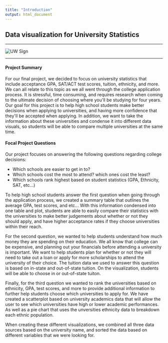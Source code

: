```yaml
---
title: "Introduction"
output: html_document
---
```


## Data visualization for University Statistics

***

![UW Sign](https://s3-us-west-2.amazonaws.com/uw-s3-cdn/wp-content/uploads/sites/6/2018/10/24080351/Bronze-W-autumn.jpg)

***

#### Project Summary
For our final project, we decided to focus on university statistics that include acceptance GPA, SAT/ACT test scores, tuition, ethnicity, and more. We can all relate to this topic as we all went through the college application process. It is stressful, time consuming, and requires research when coming to the ultimate decision of choosing where you'll be studying for four years. Our goal for this project is to help high school students make better decisions when applying to universities, and having more confidence that they'll be accepted when applying. In addition, we want to take the information about these universities and condense it into different data visuals, so students will be able to compare multiple universities at the same time.

#### Focal Project Questions
Our project focuses on answering the following questions regarding college decisions:
  - Which schools are easier to get in to?
  - Which schools cost the most to attend? which ones cost the least?
  - Which schools rank highest based on student statistics (GPA, Ethnicity, SAT, etc...)
  
To help high school students answer the first question when going through the application process, we created a summary table that outlines the average GPA, test scores, and etc... With this information condensed into one table and plot, students are able to easily compare their statistics with the universities to make better judgements about whether or not they should apply, and have higher acceptance rates if they choose universities within their reach.

For the second question, we wanted to help students understand how much money they are spending on their education. We all know that college can be expensive, and planning out your financials before attending a university is important. We want to help students plan for whether or not they will need to take out a loan or apply for more scholarships to attend the university of their choice. The tuition data we used to answer this question is based on in-state and out-of-state tuition. On the visualization, students will be able to choose in or out-of-state tuiton.

Finally, for the third question we wanted to rank the universities based on ethnicity, GPA, test scores, and more to provide additional information to further help students choose which universities to apply for. We have created a scatterplot based on university academics data that will allow the user to see which universities have high or lower academic performances. As well as a pie chart that uses the unversities ethnicity data to breakdown each ethnic population.

When creating these different visualizations, we combined all three data sources based on the university name, and sorted the data based on different variables that we were looking for.
